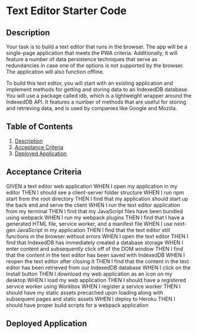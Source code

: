 # Text Editor Starter Code

## Description
Your task is to build a text editor that runs in the browser. The app will be a single-page application that meets the PWA criteria. Additionally, it will feature a number of data persistence techniques that serve as redundancies in case one of the options is not supported by the browser. The application will also function offline.

To build this text editor, you will start with an existing application and implement methods for getting and storing data to an IndexedDB database. You will use a package called idb, which is a lightweight wrapper around the IndexedDB API. It features a number of methods that are useful for storing and retrieving data, and is used by companies like Google and Mozilla.

## Table of Contents
1. [Description](#description)
2. [Acceptance Criteria](#acceptance-criteria)
3. [Deployed Application](#deployed-application)

## Acceptance Criteria
GIVEN a text editor web application WHEN I open my application in my editor THEN I should see a client-server folder structure WHEN I run npm start from the root directory THEN I find that my application should start up the back end and serve the client WHEN I run the text editor application from my terminal THEN I find that my JavaScript files have been bundled using webpack WHEN I run my webpack plugins THEN I find that I have a generated HTML file, service worker, and a manifest file WHEN I use next-gen JavaScript in my application THEN I find that the text editor still functions in the browser without errors WHEN I open the text editor THEN I find that IndexedDB has immediately created a database storage WHEN I enter content and subsequently click off of the DOM window THEN I find that the content in the text editor has been saved with IndexedDB WHEN I reopen the text editor after closing it THEN I find that the content in the text editor has been retrieved from our IndexedDB database WHEN I click on the Install button THEN I download my web application as an icon on my desktop WHEN I load my web application THEN I should have a registered service worker using Workbox WHEN I register a service worker THEN I should have my static assets precached upon loading along with subsequent pages and static assets WHEN I deploy to Heroku THEN I should have proper build scripts for a webpack application
## Deployed Application
